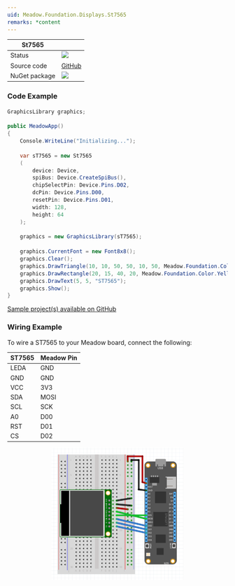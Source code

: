 ```yaml
---
uid: Meadow.Foundation.Displays.St7565
remarks: *content
---
```


| St7565 | |
|--------|--------|
| Status | <img src="https://img.shields.io/badge/Working-brightgreen" style="width: auto; height: -webkit-fill-available;" /> |
| Source code | [GitHub](https://github.com/WildernessLabs/Meadow.Foundation/tree/master/Source/Meadow.Foundation.Peripherals/Displays.St7565) |
| NuGet package | <a href="https://www.nuget.org/packages/Meadow.Foundation.Displays.St7565/" target="_blank"><img src="https://img.shields.io/nuget/v/Meadow.Foundation.Displays.St7565.svg?label=Meadow.Foundation.Displays.St7565" /></a> |

### Code Example

```csharp
GraphicsLibrary graphics;

public MeadowApp()
{
    Console.WriteLine("Initializing...");

    var sT7565 = new St7565
    (
        device: Device, 
        spiBus: Device.CreateSpiBus(),
        chipSelectPin: Device.Pins.D02,
        dcPin: Device.Pins.D00,
        resetPin: Device.Pins.D01,
        width: 128, 
        height: 64
    );

    graphics = new GraphicsLibrary(sT7565);

    graphics.CurrentFont = new Font8x8();
    graphics.Clear();
    graphics.DrawTriangle(10, 10, 50, 50, 10, 50, Meadow.Foundation.Color.Red);
    graphics.DrawRectangle(20, 15, 40, 20, Meadow.Foundation.Color.Yellow, true);            
    graphics.DrawText(5, 5, "ST7565");
    graphics.Show();
}

```

[Sample project(s) available on GitHub](https://github.com/WildernessLabs/Meadow.Foundation/tree/master/Source/Meadow.Foundation.Peripherals/Displays.St7565/Samples/Displays.St7565_Sample)

### Wiring Example

 To wire a ST7565 to your Meadow board, connect the following:

| ST7565 | Meadow Pin |
|--------|------------|
| LEDA   | GND        |
| GND    | GND        |
| VCC    | 3V3        |
| SDA    | MOSI       |
| SCL    | SCK        |
| A0     | D00        |
| RST    | D01        |
| CS     | D02        |

<img src="../../API_Assets/Meadow.Foundation.Displays.St7565/St7565_Frizzing.png" 
    style="width: 60%; display: block; margin-left: auto; margin-right: auto;" />




